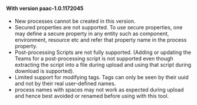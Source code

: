 #### With version paac-1.0.1172045

* New processes cannot be created in this version.
* Secured properties are not supported. To use secure properties, one may define a secure property in any entity such as component, environment, resource etc and refer that property name in the process property.
* Post-processing Scripts are not fully supported. (Adding or updating the Teams for a post-processing script is not supported even though extracting the script into a file during upload and using that script during download is supported).
* Limited support for modifying tags. Tags can only be seen by their uuid and not by their real user-defined names.
* process names with spaces may not work as expected during upload and hence best avoided or renamed before using with this tool.